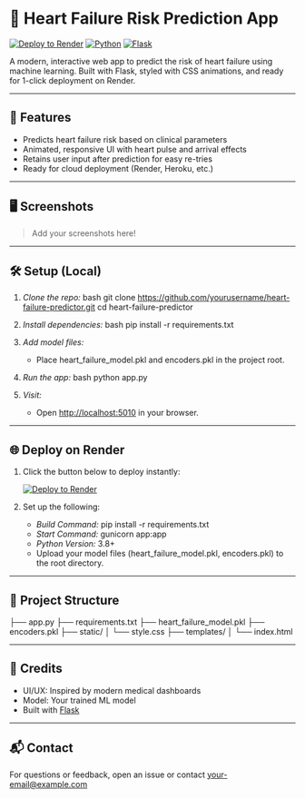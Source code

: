 # 💓 Heart Failure Risk Prediction App

[![Deploy to Render](https://render.com/images/deploy-to-render-button.svg)](https://render.com/deploy)
[![Python](https://img.shields.io/badge/python-3.8%2B-blue)](https://www.python.org/)
[![Flask](https://img.shields.io/badge/flask-2.0%2B-lightgrey)](https://flask.palletsprojects.com/)

A modern, interactive web app to predict the risk of heart failure using machine learning. Built with Flask, styled with CSS animations, and ready for 1-click deployment on Render.

---

## 🚀 Features
- Predicts heart failure risk based on clinical parameters
- Animated, responsive UI with heart pulse and arrival effects
- Retains user input after prediction for easy re-tries
- Ready for cloud deployment (Render, Heroku, etc.)

---

## 🖥 Screenshots

> Add your screenshots here!

---

## 🛠 Setup (Local)

1. *Clone the repo:*
   bash
   git clone https://github.com/yourusername/heart-failure-predictor.git
   cd heart-failure-predictor
   
2. *Install dependencies:*
   bash
   pip install -r requirements.txt
   
3. *Add model files:*
   - Place heart_failure_model.pkl and encoders.pkl in the project root.
4. *Run the app:*
   bash
   python app.py
   
5. *Visit:*
   - Open [http://localhost:5010](http://localhost:5010) in your browser.

---

## 🌐 Deploy on Render

1. Click the button below to deploy instantly:
   
   [![Deploy to Render](https://render.com/images/deploy-to-render-button.svg)](https://render.com/deploy)

2. Set up the following:
   - *Build Command:* pip install -r requirements.txt
   - *Start Command:* gunicorn app:app
   - *Python Version:* 3.8+
   - Upload your model files (heart_failure_model.pkl, encoders.pkl) to the root directory.

---

## 📄 Project Structure

├── app.py
├── requirements.txt
├── heart_failure_model.pkl
├── encoders.pkl
├── static/
│   └── style.css
├── templates/
│   └── index.html


---

## 🤝 Credits
- UI/UX: Inspired by modern medical dashboards
- Model: Your trained ML model
- Built with [Flask](https://flask.palletsprojects.com/)

---

## 📬 Contact
For questions or feedback, open an issue or contact [your-email@example.com](mailto:your-email@example.com)
